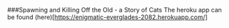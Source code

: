 ###Spawning and Killing Off the Old - a Story of Cats
The heroku app can be found (here)[https://enigmatic-everglades-2082.herokuapp.com/]
